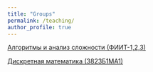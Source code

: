 ```yaml
---
title: "Groups"
permalink: /teaching/
author_profile: true
---
```

[Алгоритмы и анализ сложности (ФИИТ-1,2,3)](/Groups/FIIT-1/alg_complexity.md)

[Дискретная математика (3823Б1МА1)](/Groups/MATH-23/DiscreteMath.md)
